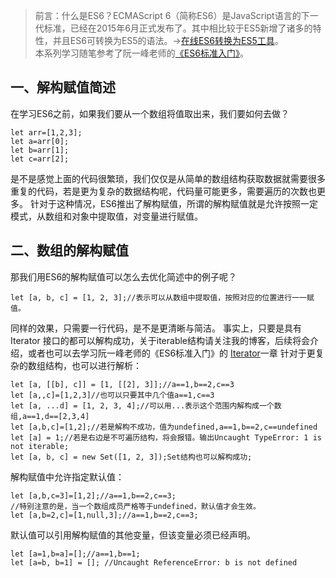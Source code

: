 > 前言：什么是ES6？ECMAScript 6（简称ES6）是JavaScript语言的下一代标准，已经在2015年6月正式发布了。其中相比较于ES5新增了诸多的特性，并且ES6可转换为ES5的语法。->[在线ES6转换为ES5工具](http://google.github.io/traceur-compiler/demo/repl.html#%0A)。  
> 本系列学习随笔参考了阮一峰老师的[《ES6标准入门》](http://es6.ruanyifeng.com/)。

## 一、解构赋值简述
在学习ES6之前，如果我们要从一个数组将值取出来，我们要如何去做？
```
let arr=[1,2,3];
let a=arr[0];
let b=arr[1];
let c=arr[2];
```
是不是感觉上面的代码很繁琐，我们仅仅是从简单的数组结构获取数据就需要很多重复的代码，若是更为复杂的数据结构呢，代码量可能更多，需要遍历的次数也更多。
针对于这种情况，ES6推出了解构赋值，所谓的解构赋值就是允许按照一定模式，从数组和对象中提取值，对变量进行赋值。
## 二、数组的解构赋值  
那我们用ES6的解构赋值可以怎么去优化简述中的例子呢？
```
let [a, b, c] = [1, 2, 3];//表示可以从数组中提取值，按照对应的位置进行一一赋值。
```
同样的效果，只需要一行代码，是不是更清晰与简洁。  事实上，只要是具有Iterator 接口的都可以解构成功，关于iterable结构请关注我的博客，后续将会介绍，或者也可以去学习阮一峰老师的《ES6标准入门》的 [Iterator](http://es6.ruanyifeng.com/#docs/iterator)一章
针对于更复杂的数组结构，也可以进行解析：  
```
let [a, [[b], c]] = [1, [[2], 3]];//a==1,b==2,c==3
let [a,,c]=[1,2,3]//也可以只要其中几个值a==1,c==3
let [a, ...d] = [1, 2, 3, 4];//可以用...表示这个范围内解构成一个数组,a==1,d==[2,3,4]
let [a,b,c]=[1,2];//若是解构不成功，值为undefined,a==1,b==2,c==undefined
let [a] = 1;//若是右边是不可遍历结构，将会报错。输出Uncaught TypeError: 1 is not iterable;
let [a, b, c] = new Set([1, 2, 3]);Set结构也可以解构成功;
```
解构赋值中允许指定默认值：  
```
let [a,b,c=3]=[1,2];//a==1,b==2,c==3;
//特别注意的是，当一个数组成员严格等于undefined，默认值才会生效。
let [a,b=2,c]=[1,null,3];//a==1,b==2,c==3;
```
默认值可以引用解构赋值的其他变量，但该变量必须已经声明。
```
let [a=1,b=a]=[];//a==1,b==1;
let [a=b, b=1] = []; //Uncaught ReferenceError: b is not defined
```